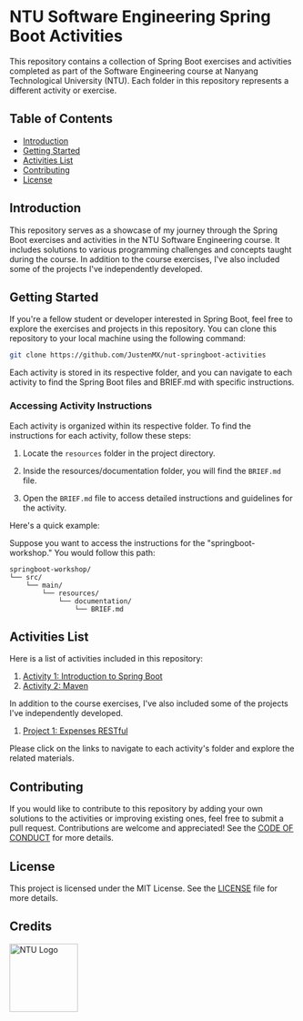 # NTU Software Engineering Spring Boot Activities

This repository contains a collection of Spring Boot exercises and activities completed as part of the Software Engineering course at Nanyang Technological University (NTU). Each folder in this repository represents a different activity or exercise.

## Table of Contents

- [Introduction](#introduction)
- [Getting Started](#getting-started)
- [Activities List](#activities-list)
- [Contributing](#contributing)
- [License](#license)

## Introduction

This repository serves as a showcase of my journey through the Spring Boot exercises and activities in the NTU Software Engineering course. It includes solutions to various programming challenges and concepts taught during the course. In addition to the course exercises, I've also included some of the projects I've independently developed.

## Getting Started

If you're a fellow student or developer interested in Spring Boot, feel free to explore the exercises and projects in this repository. You can clone this repository to your local machine using the following command:

```bash
git clone https://github.com/JustenMX/nut-springboot-activities
```

Each activity is stored in its respective folder, and you can navigate to each activity to find the Spring Boot files and BRIEF.md with specific instructions.

### Accessing Activity Instructions

Each activity is organized within its respective folder. To find the instructions for each activity, follow these steps:

1. Locate the `resources` folder in the project directory.

2. Inside the resources/documentation folder, you will find the `BRIEF.md` file.

3. Open the `BRIEF.md` file to access detailed instructions and guidelines for the activity.

Here's a quick example:

Suppose you want to access the instructions for the "springboot-workshop." You would follow this path:

```
springboot-workshop/
└── src/
    └── main/
        └── resources/
            └── documentation/
                └── BRIEF.md

```

## Activities List

Here is a list of activities included in this repository:

1. [Activity 1: Introduction to Spring Boot](/activity1)
2. [Activity 2: Maven](/activity2)
<!-- 3. [Activity 3: Components and Annotations](/activity3)
3. [Activity 4: REST Controller](/activity4)
4. [Activity 5: Java Persistent API](/activity5)
5. [Activity 6: Test-Driven Development](/activity6) -->

In addition to the course exercises, I've also included some of the projects I've independently developed.

1. [Project 1: Expenses RESTful](/simple-expenses)

Please click on the links to navigate to each activity's folder and explore the related materials.

## Contributing

If you would like to contribute to this repository by adding your own solutions to the activities or improving existing ones, feel free to submit a pull request. Contributions are welcome and appreciated! See the [CODE OF CONDUCT](/CODE_OF_CONDUCT.MD) for more details.

## License

This project is licensed under the MIT License. See the [LICENSE](/LICENSE) file for more details.

## Credits

[<img src="https://www.ntu.edu.sg/images/default-source/corporate/ntu_logo.png?sfvrsn=b5dd1d82_5" alt="NTU Logo" width="120">](https://www.ntu.edu.sg)
